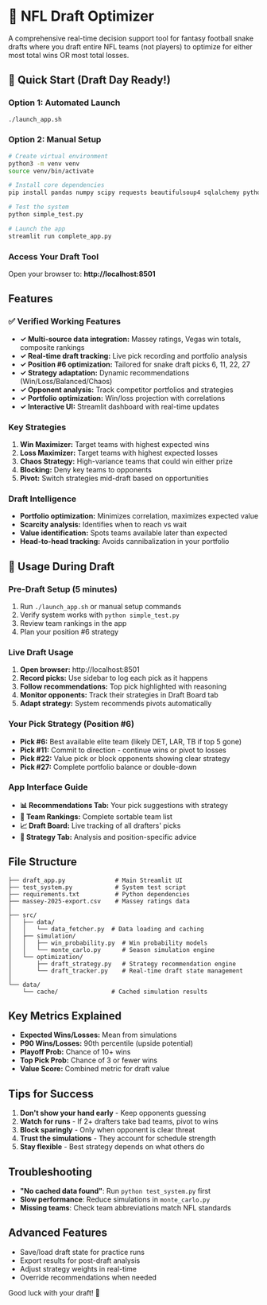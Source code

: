 # 🏈 NFL Draft Optimizer

A comprehensive real-time decision support tool for fantasy football snake drafts where you draft entire NFL teams (not players) to optimize for either most total wins OR most total losses.

## 🚀 Quick Start (Draft Day Ready!)

### Option 1: Automated Launch
```bash
./launch_app.sh
```

### Option 2: Manual Setup
```bash
# Create virtual environment
python3 -m venv venv
source venv/bin/activate

# Install core dependencies
pip install pandas numpy scipy requests beautifulsoup4 sqlalchemy python-dotenv tqdm streamlit altair plotly

# Test the system
python simple_test.py

# Launch the app
streamlit run complete_app.py
```

### Access Your Draft Tool
Open your browser to: **http://localhost:8501**

## Features

### ✅ Verified Working Features
- **✓ Multi-source data integration:** Massey ratings, Vegas win totals, composite rankings
- **✓ Real-time draft tracking:** Live pick recording and portfolio analysis  
- **✓ Position #6 optimization:** Tailored for snake draft picks 6, 11, 22, 27
- **✓ Strategy adaptation:** Dynamic recommendations (Win/Loss/Balanced/Chaos)
- **✓ Opponent analysis:** Track competitor portfolios and strategies
- **✓ Portfolio optimization:** Win/loss projection with correlations
- **✓ Interactive UI:** Streamlit dashboard with real-time updates

### Key Strategies

1. **Win Maximizer:** Target teams with highest expected wins
2. **Loss Maximizer:** Target teams with highest expected losses  
3. **Chaos Strategy:** High-variance teams that could win either prize
4. **Blocking:** Deny key teams to opponents
5. **Pivot:** Switch strategies mid-draft based on opportunities

### Draft Intelligence
- **Portfolio optimization:** Minimizes correlation, maximizes expected value
- **Scarcity analysis:** Identifies when to reach vs wait
- **Value identification:** Spots teams available later than expected
- **Head-to-head tracking:** Avoids cannibalization in your portfolio

## 🎯 Usage During Draft

### Pre-Draft Setup (5 minutes)
1. Run `./launch_app.sh` or manual setup commands
2. Verify system works with `python simple_test.py`
3. Review team rankings in the app
4. Plan your position #6 strategy

### Live Draft Usage
1. **Open browser:** http://localhost:8501
2. **Record picks:** Use sidebar to log each pick as it happens
3. **Follow recommendations:** Top pick highlighted with reasoning
4. **Monitor opponents:** Track their strategies in Draft Board tab
5. **Adapt strategy:** System recommends pivots automatically

### Your Pick Strategy (Position #6)
- **Pick #6:** Best available elite team (likely DET, LAR, TB if top 5 gone)
- **Pick #11:** Commit to direction - continue wins or pivot to losses  
- **Pick #22:** Value pick or block opponents showing clear strategy
- **Pick #27:** Complete portfolio balance or double-down

### App Interface Guide
- **📊 Recommendations Tab:** Your pick suggestions with strategy
- **🏈 Team Rankings:** Complete sortable team list
- **📈 Draft Board:** Live tracking of all drafters' picks
- **🧠 Strategy Tab:** Analysis and position-specific advice

## File Structure

```
├── draft_app.py              # Main Streamlit UI
├── test_system.py            # System test script
├── requirements.txt          # Python dependencies
├── massey-2025-export.csv    # Massey ratings data
│
├── src/
│   ├── data/
│   │   └── data_fetcher.py  # Data loading and caching
│   ├── simulation/
│   │   ├── win_probability.py  # Win probability models
│   │   └── monte_carlo.py      # Season simulation engine
│   └── optimization/
│       ├── draft_strategy.py   # Strategy recommendation engine
│       └── draft_tracker.py    # Real-time draft state management
│
└── data/
    └── cache/               # Cached simulation results
```

## Key Metrics Explained

- **Expected Wins/Losses:** Mean from simulations
- **P90 Wins/Losses:** 90th percentile (upside potential)
- **Playoff Prob:** Chance of 10+ wins
- **Top Pick Prob:** Chance of 3 or fewer wins
- **Value Score:** Combined metric for draft value

## Tips for Success

1. **Don't show your hand early** - Keep opponents guessing
2. **Watch for runs** - If 2+ drafters take bad teams, pivot to wins
3. **Block sparingly** - Only when opponent is clear threat
4. **Trust the simulations** - They account for schedule strength
5. **Stay flexible** - Best strategy depends on what others do

## Troubleshooting

- **"No cached data found"**: Run `python test_system.py` first
- **Slow performance**: Reduce simulations in `monte_carlo.py`
- **Missing teams**: Check team abbreviations match NFL standards

## Advanced Features

- Save/load draft state for practice runs
- Export results for post-draft analysis  
- Adjust strategy weights in real-time
- Override recommendations when needed

Good luck with your draft! 🏈